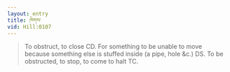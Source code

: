 ```yaml
---
layout: entry
title: ཁེགས་
vid: Hill:0107
---
```

> To obstruct, to close CD\. For something to be unable to move because something else is stuffed inside (a pipe, hole &c\.) DS\. To be obstructed, to stop, to come to halt TC\.


